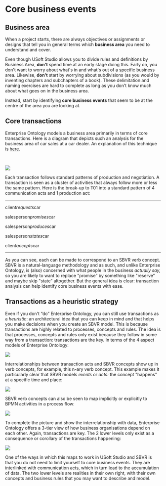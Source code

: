 # Core business events

## Business area

When a project starts, there are always objectives or assignments or designs that tell you in general terms which **business area** you need to understand and cover.

Even though USoft Studio allows you to divide rules and definitions by Business Area, **don't** spend time at an early stage doing this. Early on, you don't want to worry about what's in and what's out of a specific business area. Likewise, **don't** start by worrying about subdivisions (as you would by inventing chapters and subchapters of a book). These delimitation and naming exercises are hard to complete as long as you don't know much about what goes on in the business area.

Instead, start by identifying **core business events** that seem to be at the centre of the area you are looking at.

## Core transactions

Enterprise Ontology models a business area primarily in terms of core transactions. Here is a diagram that depicts such an analysis for the business area of car sales at a car dealer. An explanation of this technique is [here](/docs/Business%20rules/Positioning%20business%20rules/Enterprise%20Ontology.md).

 

![](/api/Business%20rules/Business%20rules%20in%20a%20project/assets/728f0c9e-28ac-4dcc-8425-e3c731468bef.png)

Each transaction follows standard patterns of production and negotiation. A transaction is seen as a cluster of activities that always follow more or less the same pattern. Here is the break-up to T01 into a standard pattern of 4 communication acts and 1 production act:

----

client*requests*car

salesperson*promises*car

salesperson*produces*car

salesperson*states*car

client*accepts*car

----

As you can see, each can be made to correspond to an SBVR verb concept. SBVR is a natural-language methodology and as such, and unlike Enterprise Ontology, is (also) concerned with what people in the business *actually say,* so you are likely to want to replace "promise” by something like "reserve” and maybe skip "state” altogether. But the general idea is clear: transaction analysis can help identify core business events with ease.

## Transactions as a heuristic strategy

Even if you don't “do” Enterprise Ontology, you can still use transactions as a *heuristic*: an architectural idea that you can keep in mind and that helps you make decisions when you create an SBVR model. This is because transactions are highly related to processes, concepts and rules. The idea is that processes, concepts and rules only exist because they follow in some way from a transaction: transactions are the key. In terms of the 4 aspect models of Enterprise Ontology:

![](/api/Business%20rules/Business%20rules%20in%20a%20project/assets/3bf60d2c-abea-4d34-a208-75cc108e3ec1.png)

Interrelationships between transaction acts and SBVR concepts show up in verb concepts, for example, this n-ary verb concept. This example makes it particularly clear that SBVR models *events* or *acts:* the concept "happens” at a specific time and place:

![](/api/Business%20rules/Business%20rules%20in%20a%20project/assets/a6b47a93-b13f-4ae5-ac98-4aad1e0a4be9.png)

SBVR verb concepts can also be seen to map implicitly or explicitly to BPMN activities in a process flow:

![](/api/Business%20rules/Business%20rules%20in%20a%20project/assets/117f1014-7bb5-4f11-8679-6ed73c8106fd.png)

To complete the picture and show the interrelationship with data, Enterprise Ontology offers a 3-tier view of how business organisations depend on each other. Again, transactions are key. The 2 lower levels only exist as a consequence or corollary of the transactions happening:

![](/api/Business%20rules/Business%20rules%20in%20a%20project/assets/980cc488-14c5-4794-a37b-5fb0092d6cd2.png)

One of the ways in which this maps to work in USoft Studio and SBVR is that you do not need to limit yourself to core business events. They are interlinked with communication acts, which in turn lead to the accumulation of data. The two lower levels are realities in their own right, with their own concepts and business rules that you may want to describe and model.